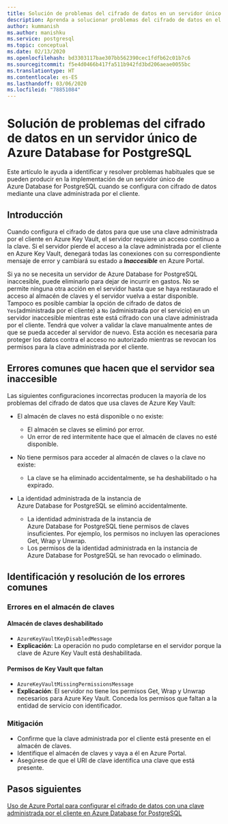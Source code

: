 ```yaml
---
title: Solución de problemas del cifrado de datos en un servidor único de Azure Database for PostgreSQL
description: Aprenda a solucionar problemas del cifrado de datos en el servidor único de Azure Database for PostgreSQL.
author: kummanish
ms.author: manishku
ms.service: postgresql
ms.topic: conceptual
ms.date: 02/13/2020
ms.openlocfilehash: bd3303117bae307bb562390cec1fdfb62c01b7c6
ms.sourcegitcommit: f5e4d0466b417fa511b942fd3bd206aeae0055bc
ms.translationtype: HT
ms.contentlocale: es-ES
ms.lasthandoff: 03/06/2020
ms.locfileid: "78851084"
---
```

# <a name="troubleshoot-data-encryption-in-azure-database-for-postgresql---single-server"></a>Solución de problemas del cifrado de datos en un servidor único de Azure Database for PostgreSQL

Este artículo le ayuda a identificar y resolver problemas habituales que se pueden producir en la implementación de un servidor único de Azure Database for PostgreSQL cuando se configura con cifrado de datos mediante una clave administrada por el cliente.

## <a name="introduction"></a>Introducción

Cuando configura el cifrado de datos para que use una clave administrada por el cliente en Azure Key Vault, el servidor requiere un acceso continuo a la clave. Si el servidor pierde el acceso a la clave administrada por el cliente en Azure Key Vault, denegará todas las conexiones con su correspondiente mensaje de error y cambiará su estado a ***Inaccesible*** en Azure Portal.

Si ya no se necesita un servidor de Azure Database for PostgreSQL inaccesible, puede eliminarlo para dejar de incurrir en gastos. No se permite ninguna otra acción en el servidor hasta que se haya restaurado el acceso al almacén de claves y el servidor vuelva a estar disponible. Tampoco es posible cambiar la opción de cifrado de datos de `Yes`(administrada por el cliente) a `No` (administrada por el servicio) en un servidor inaccesible mientras este está cifrado con una clave administrada por el cliente. Tendrá que volver a validar la clave manualmente antes de que se pueda acceder al servidor de nuevo. Esta acción es necesaria para proteger los datos contra el acceso no autorizado mientras se revocan los permisos para la clave administrada por el cliente.

## <a name="common-errors-causing-server-to-become-inaccessible"></a>Errores comunes que hacen que el servidor sea inaccesible

Las siguientes configuraciones incorrectas producen la mayoría de los problemas del cifrado de datos que usa claves de Azure Key Vault:

- El almacén de claves no está disponible o no existe:
  - El almacén se claves se eliminó por error.
  - Un error de red intermitente hace que el almacén de claves no esté disponible.

- No tiene permisos para acceder al almacén de claves o la clave no existe:
  - La clave se ha eliminado accidentalmente, se ha deshabilitado o ha expirado.
- La identidad administrada de la instancia de Azure Database for PostgreSQL se eliminó accidentalmente.
  - La identidad administrada de la instancia de Azure Database for PostgreSQL tiene permisos de claves insuficientes. Por ejemplo, los permisos no incluyen las operaciones Get, Wrap y Unwrap.
  - Los permisos de la identidad administrada en la instancia de Azure Database for PostgreSQL se han revocado o eliminado.

## <a name="identify-and-resolve-common-errors"></a>Identificación y resolución de los errores comunes

### <a name="errors-on-the-key-vault"></a>Errores en el almacén de claves

#### <a name="disabled-key-vault"></a>Almacén de claves deshabilitado

- `AzureKeyVaultKeyDisabledMessage`
- **Explicación**: La operación no pudo completarse en el servidor porque la clave de Azure Key Vault está deshabilitada.

#### <a name="missing-key-vault-permissions"></a>Permisos de Key Vault que faltan

- `AzureKeyVaultMissingPermissionsMessage`
- **Explicación**: El servidor no tiene los permisos Get, Wrap y Unwrap necesarios para Azure Key Vault. Conceda los permisos que faltan a la entidad de servicio con identificador.

### <a name="mitigation"></a>Mitigación

- Confirme que la clave administrada por el cliente está presente en el almacén de claves.
- Identifique el almacén de claves y vaya a él en Azure Portal.
- Asegúrese de que el URI de clave identifica una clave que está presente.

## <a name="next-steps"></a>Pasos siguientes

[Uso de Azure Portal para configurar el cifrado de datos con una clave administrada por el cliente en Azure Database for PostgreSQL](howto-data-encryption-portal.md)
